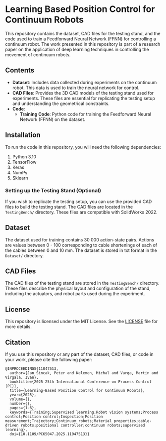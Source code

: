 # Learning Based Position Control for Continuum Robots


This repository contains the dataset, CAD files for the testing stand, and the code used to train a Feedforward Neural Network (FFNN) for controlling a continuum robot. The work presented in this repository is part of a research paper on the application of deep learning techniques in controlling the movement of continuum robots.

## Contents

- **Dataset**: Includes data collected during experiments on the continuum robot. This data is used to train the neural network for control.
- **CAD Files**: Provides the 3D CAD models of the testing stand used for experiments. These files are essential for replicating the testing setup and understanding the geometrical constraints.
- **Code**:
  - **Training Code**: Python code for training the Feedforward Neural Network (FFNN) on the dataset.


## Installation

To run the code in this repository, you will need the following dependencies:

1. Python 3.10
2. TensorFlow
3. Keras
4. NumPy
5. Sklearn

### Setting up the Testing Stand (Optional)

If you wish to replicate the testing setup, you can use the provided CAD files to build the testing stand. The CAD files are located in the `TestingBench/` directory. These files are compatible with SolidWorks 2022.

## Dataset

The dataset used for training contains 30 000 action-state pairs. Actions are values between 0 - 100 corresponding to cable shortenings of each of the cables between 0 and 10 mm.  The dataset is stored in txt format in the `Dataset/` directory.

## CAD Files

The CAD files of the testing stand are stored in the `TestingBench/` directory. These files describe the physical layout and configuration of the stand, including the actuators, and robot parts used during the experiment.


## License

This repository is licensed under the MIT License. See the [LICENSE](LICENSE) file for more details.

## Citation

If you use this repository or any part of the dataset, CAD files, or code in your work, please cite the following paper:

```
@INPROCEEDINGS{11047513,
  author={Jan Sincak, Peter and Kelemen, Michal and Varga, Martin and Virgala, Ivan},
  booktitle={2025 25th International Conference on Process Control (PC)}, 
  title={Learning-Based Position Control for Continuum Robots}, 
  year={2025},
  volume={},
  number={},
  pages={1-6},
  keywords={Training;Supervised learning;Robot vision systems;Process control;Position control;Inspection;Position measurement;Trajectory;Continuum robots;Material properties;cable-driven robots;positional controller;continuum robots;supervised learning},
  doi={10.1109/PC65047.2025.11047513}}

```
